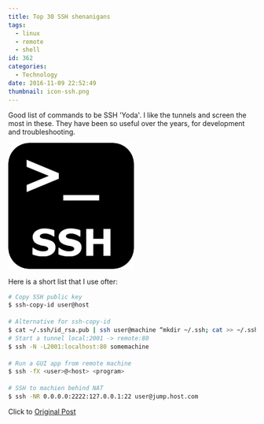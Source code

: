 ```yaml
---
title: Top 30 SSH shenanigans
tags:
  - linux
  - remote
  - shell
id: 362
categories:
  - Technology
date: 2016-11-09 22:52:49
thumbnail: icon-ssh.png
---
```


Good list of commands to be SSH 'Yoda'. I like the tunnels and screen the most in these. They have been so useful over the years, for development and troubleshooting.

<!--more-->

![SSH Shenanigans](icon-ssh.png)

Here is a short list that I use ofter:

```bash
# Copy SSH public key
$ ssh-copy-id user@host

# Alternative for ssh-copy-id
$ cat ~/.ssh/id_rsa.pub | ssh user@machine “mkdir ~/.ssh; cat >> ~/.ssh/authorized_keys”
# Start a tunnel local:2001 -> remote:80
$ ssh -N -L2001:localhost:80 somemachine

# Run a GUI app from remote machine
$ ssh -fX <user>@<host> <program>

# SSH to machien behind NAT
$ ssh -NR 0.0.0.0:2222:127.0.0.1:22 user@jump.host.com

```

Click to [Original Post][30-ssh-shenanigans]


[30-ssh-shenanigans]: https://www.blackmoreops.com/2016/11/08/top-30-ssh-shenanigans

